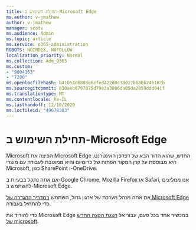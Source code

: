 ```yaml
---
title: תחילת השימוש ב-Microsoft Edge
ms.author: v-jmathew
author: v-jmathew
manager: scotv
ms.audience: Admin
ms.topic: article
ms.service: o365-administration
ROBOTS: NOINDEX, NOFOLLOW
localization_priority: Normal
ms.collection: Adm_O365
ms.custom:
- "9004163"
- "7280"
ms.openlocfilehash: b41b54d6888e6cfed422d0c38d17bb86b24b187b
ms.sourcegitcommit: 830aeb6797075d79e3a3006da05da2059ddd041f
ms.translationtype: MT
ms.contentlocale: he-IL
ms.lasthandoff: 12/10/2020
ms.locfileid: "49678383"
---
```

# <a name="start-using-microsoft-edge"></a>תחילת השימוש ב-Microsoft Edge

Microsoft הפיצה את Microsoft Edge החדש, שהוא הדור הבא של דפדפן האינטרנט. היא מבוססת על קרן המקור הפתוח של כרומיום והיא ממוטבת לעבודה עם מוצרי Microsoft, כגון SharePoint ו-OneDrive.

אם אתה נתקל בבעיות ב-Google Chrome, Mozilla Firefox או Safari, אנו ממליצים להשתמש ב-Microsoft Edge.

אם אתה מנהל מערכת של ארגון גדול, השתמש [במדריך ההגדרה של Microsoft Edge](https://go.microsoft.com/fwlink/?linkid=2142423) כדי להתחיל בעבודה.

כדי להוריד את Microsoft Edge במכשיר אחד בכל פעם, עבור אל [הצגת הקצה החדש של microsoft](https://go.microsoft.com/fwlink/?linkid=2141049).
